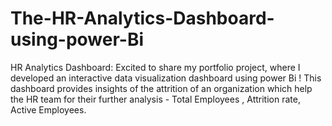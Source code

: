 # The-HR-Analytics-Dashboard-using-power-Bi
HR Analytics Dashboard: Excited to share my portfolio project, where I developed an interactive data visualization dashboard using power Bi ! This dashboard provides insights of the attrition of an organization which help the HR team for their further analysis - Total Employees , Attrition rate, Active Employees.
